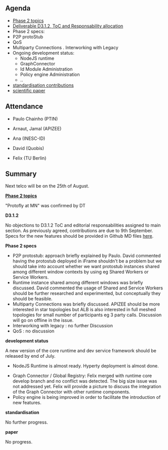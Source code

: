 Agenda
------

- [Phase 2 topics](https://github.com/reTHINK-project/core-framework/issues/170)
- [Deliverable D3.1.2, ToC and Responsability allocation](https://github.com/reTHINK-project/core-framework/blob/master/docs/deliverables/d3.1.2/D3.1.2-ToC.md)
- Phase 2 specs:
 - P2P protoStub
 - QoS
 - Multiparty Connections
 . Interworking with Legacy
- Ongoing development status:
  - NodeJS runtime
  - GraphConnector
  - Id Module Administration
  - Policy engine Administration
  - ..
-	[standardisation contributions](https://github.com/reTHINK-project/core-framework/issues/168)
-	[scientific paper](https://github.com/reTHINK-project/core-framework/issues/169)

Attendance
----------

-	Paulo Chainho (PTIN)

- Arnaut, Jamal (APIZEE)

- Ana (INESC-ID)

- David (Quobis)

- Felix (TU Berlin)

Summary
-------

Next telco will be on the 25th of August. 

**[Phase 2 topics](https://github.com/reTHINK-project/core-framework/issues/170)**

"Protofly at MN" was confirmed by DT

**D3.1.2**

No objections to D3.1.2 ToC and editorial responsabilities assigned to main section. As previously agreed, contributions are due to 9th September. Specs for the new features should be provided in Github MD files [here](https://github.com/reTHINK-project/dev-service-framework/tree/master/docs/specs).

**Phase 2 specs**

* P2P protostub: approach briefly explained by Paulo. David commented having the protostub deployed in iFrame shouldn't be a problem but we should take into account whether we want protostub instances shared among different window contexts by using eg Shared Workers or Service Workers.
* Runtime instance shared among different windows was briefly discussed. David commented the usage of Shared and Service Workers should be further researched and experimented, but conceptually they should be feasible.
* Multiparty Connections was briefly discussed. APIZEE should be more interested in star topologies but ALB is also interested in full meshed topologies for small number of participants eg 3 party calls. Discussion will go on offline in the issue.
* Interworking with legacy : no further Discussion
* QoS : no discussion

**development status**

A new version of the core runtime and dev service framework should be released by end of July.

* NodeJS Runtime is almost ready. Hyperty deployment is almost done.
- Graph Connector / Global Registry: Felix merged with runtime core develop branch and no conflict was detected. The big size issue was not addressed yet. Felix will provide a picture to discuss the integration of the Graph Connector with other runtime components.
- Policy engine is being improved in order to facilitate the introduction of new features.

**standardisation**

No further progress.

**paper**

No progress.
